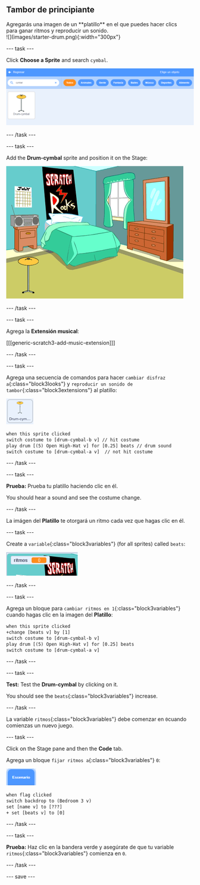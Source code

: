 ## Tambor de principiante

<div style="display: flex; flex-wrap: wrap">
<div style="flex-basis: 200px; flex-grow: 1; margin-right: 15px;">
Agregarás una imagen de un **platillo** en el que puedes hacer clics para ganar ritmos y reproducir un sonido.
</div>
<div>
![](images/starter-drum.png){:width="300px"}
</div>
</div>

--- task ---

Click **Choose a Sprite** and search `cymbal`.

![](images/cymbal-gallery.png)

--- /task ---

--- task ---

Add the **Drum-cymbal** sprite and position it on the Stage:

![](images/cymbal-stage.png)

--- /task ---

--- task ---

Agrega la **Extensión musical**:

[[[generic-scratch3-add-music-extension]]]

--- /task ---

--- task ---

Agrega una secuencia de comandos para hacer `cambiar disfraz a`{:class="block3looks"} y `reproducir un sonido de tambor`{:class="block3extensions"} al platillo:

![](images/cymbal-icon.png)

```blocks3
when this sprite clicked
switch costume to [drum-cymbal-b v] // hit costume
play drum [(5) Open High-Hat v] for [0.25] beats // drum sound
switch costume to [drum-cymbal-a v]  // not hit costume
```

--- /task ---

--- task ---

**Prueba:** Prueba tu platillo haciendo clic en él.

You should hear a sound and see the costume change.

--- /task ---

La imágen del **Platillo** te otorgará un ritmo cada vez que hagas clic en él.

--- task ---

Create a `variable`{:class="block3variables"} (for all sprites) called `beats`:

![](images/beats-variable.png)

--- /task ---

--- task ---

Agrega un bloque para `cambiar ritmos en 1`{:class="block3variables"} cuando hagas clic en la imagen del **Platillo**:

```blocks3
when this sprite clicked
+change [beats v] by [1]
switch costume to [drum-cymbal-b v]
play drum [(5) Open High-Hat v] for [0.25] beats 
switch costume to [drum-cymbal-a v]
```

--- /task ---

--- task ---

**Test:** Test the **Drum-cymbal** by clicking on it.

You should see the `beats`{:class="block3variables"} increase.

--- /task ---

La variable `ritmos`{:class="block3variables"} debe comenzar en `0`cuando comienzas un nuevo juego.

--- task ---

Click on the Stage pane and then the **Code** tab.

Agrega un bloque `fijar ritmos a`{:class="block3variables"} `0`:

![](images/stage-icon.png)

```blocks3
when flag clicked
switch backdrop to (Bedroom 3 v) 
set [name v] to [???] 
+ set [beats v] to [0]
```
--- /task ---

--- task ---

**Prueba:** Haz clic en la bandera verde y asegúrate de que tu variable `ritmos`{:class="block3variables"} comienza en `0`.

--- /task ---

--- save ---
